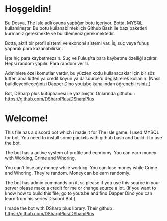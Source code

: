 # Hoşgeldin!

Bu Dosya, The Isle adlı oyuna yaptığım botu içeriyor. Botta, MYSQL kullanılmıştır.
Bu botu kullanabilmek için Github Bash ile bazı paketleri kurmanız gerekmekte ve buildlemeniz gerekmektedir.

Botta, aktif bir profil sistemi ve ekonomi sistemi var. İş, suç veya fuhuş yaparak para kazanabilirsin.

İşte hiç para kaybetmezsin.
Suç ve Fuhuş'ta para kaybetme özelliği açıktır. Hepsi random yapılır.
Para random verilir.

Adminlere özel komutlar vardır, bu yüzden kodu kullanacaklar için bir söz lütfen ama lütfen ya credit koyun ya da source'u değiştirerek kullanın.
(Nasıl buildleyebileceğinizi Dapper Dino youtube kanalından öğrenebilirsiniz.)

Bot, DSharp plus kütüphanesi ile yazılmıştır. Onlarında githubu :
https://github.com/DSharpPlus/DSharpPlus

# Welcome!
This file has a discord bot which i made it for The Isle game. I used MYSQL for bot.
You need to install some packets with github bash and build it to use the bot.

The bot has a active system of profile and economy. You can earn money with Working, Crime and Whoring.

You can't lose any money while working.
You can lose money while Crime and Whoring. They're random.
Money can be earn randomly.

The bot has admin commands on it, so please if you use this source in your server please make a credit for me or change source a lot.
(If you want to know how to build this file, go to youtube and find Dapper Dino you can learn from his series Discord Bot.)

I made the bot with DSharp plus library. Their github :
https://github.com/DSharpPlus/DSharpPlus

